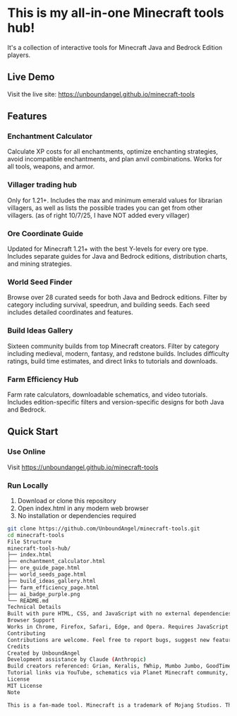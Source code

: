 # This is my all-in-one Minecraft tools hub!

It's a collection of interactive tools for Minecraft Java and Bedrock Edition players.

## Live Demo

Visit the live site: https://unboundangel.github.io/minecraft-tools

## Features

### Enchantment Calculator
Calculate XP costs for all enchantments, optimize enchanting strategies, avoid incompatible enchantments, and plan anvil combinations. Works for all tools, weapons, and armor.

### Villager trading hub
Only for 1.21+. Includes the max and minimum emerald values for librarian villagers, as well as lists the possible trades you can get from other villagers. (as of right 10/7/25, I have NOT added every villager)

### Ore Coordinate Guide
Updated for Minecraft 1.21+ with the best Y-levels for every ore type. Includes separate guides for Java and Bedrock editions, distribution charts, and mining strategies.

### World Seed Finder
Browse over 28 curated seeds for both Java and Bedrock editions. Filter by category including survival, speedrun, and building seeds. Each seed includes detailed coordinates and features.

### Build Ideas Gallery
Sixteen community builds from top Minecraft creators. Filter by category including medieval, modern, fantasy, and redstone builds. Includes difficulty ratings, build time estimates, and direct links to tutorials and downloads.

### Farm Efficiency Hub
Farm rate calculators, downloadable schematics, and video tutorials. Includes edition-specific filters and version-specific designs for both Java and Bedrock.

## Quick Start

### Use Online
Visit https://unboundangel.github.io/minecraft-tools

### Run Locally
1. Download or clone this repository
2. Open index.html in any modern web browser
3. No installation or dependencies required
```bash
git clone https://github.com/UnboundAngel/minecraft-tools.git
cd minecraft-tools
File Structure
minecraft-tools-hub/
├── index.html
├── enchantment_calculator.html
├── ore_guide_page.html
├── world_seeds_page.html
├── build_ideas_gallery.html
├── farm_efficiency_page.html
├── ai_badge_purple.png
└── README.md
Technical Details
Built with pure HTML, CSS, and JavaScript with no external dependencies. Features responsive design for desktop, tablet, and mobile devices. Includes Minecraft-themed UI with Overworld and Nether color schemes and hotbar-style navigation.
Browser Support
Works in Chrome, Firefox, Safari, Edge, and Opera. Requires JavaScript enabled.
Contributing
Contributions are welcome. Feel free to report bugs, suggest new features, submit pull requests, or share seeds and builds.
Credits
Created by UnboundAngel
Development assistance by Claude (Anthropic)
Build creators referenced: Grian, Keralis, fWhip, Mumbo Jumbo, GoodTimesWithScar, Bdouble0100, Tango Tek, Pixlriffs, Trixyblox, Shulkercraft, Wattles, Voltrox, JC Playz, Silent Whisperer, ianxofour
Tutorial links via YouTube, schematics via Planet Minecraft community, seed data from Minecraft community discoveries.
License
MIT License
Note

This is a fan-made tool. Minecraft is a trademark of Mojang Studios. This project is not affiliated with or endorsed by Mojang Studios or Microsoft.
